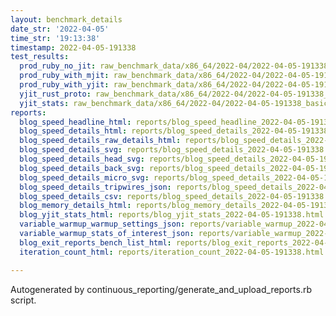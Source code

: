 ```yaml
---
layout: benchmark_details
date_str: '2022-04-05'
time_str: '19:13:38'
timestamp: 2022-04-05-191338
test_results:
  prod_ruby_no_jit: raw_benchmark_data/x86_64/2022-04/2022-04-05-191338_basic_benchmark_prod_ruby_no_jit.json
  prod_ruby_with_mjit: raw_benchmark_data/x86_64/2022-04/2022-04-05-191338_basic_benchmark_prod_ruby_with_mjit.json
  prod_ruby_with_yjit: raw_benchmark_data/x86_64/2022-04/2022-04-05-191338_basic_benchmark_prod_ruby_with_yjit.json
  yjit_rust_proto: raw_benchmark_data/x86_64/2022-04/2022-04-05-191338_basic_benchmark_yjit_rust_proto.json
  yjit_stats: raw_benchmark_data/x86_64/2022-04/2022-04-05-191338_basic_benchmark_yjit_stats.json
reports:
  blog_speed_headline_html: reports/blog_speed_headline_2022-04-05-191338.html
  blog_speed_details_html: reports/blog_speed_details_2022-04-05-191338.html
  blog_speed_details_raw_details_html: reports/blog_speed_details_2022-04-05-191338.raw_details.html
  blog_speed_details_svg: reports/blog_speed_details_2022-04-05-191338.svg
  blog_speed_details_head_svg: reports/blog_speed_details_2022-04-05-191338.head.svg
  blog_speed_details_back_svg: reports/blog_speed_details_2022-04-05-191338.back.svg
  blog_speed_details_micro_svg: reports/blog_speed_details_2022-04-05-191338.micro.svg
  blog_speed_details_tripwires_json: reports/blog_speed_details_2022-04-05-191338.tripwires.json
  blog_speed_details_csv: reports/blog_speed_details_2022-04-05-191338.csv
  blog_memory_details_html: reports/blog_memory_details_2022-04-05-191338.html
  blog_yjit_stats_html: reports/blog_yjit_stats_2022-04-05-191338.html
  variable_warmup_warmup_settings_json: reports/variable_warmup_2022-04-05-191338.warmup_settings.json
  variable_warmup_stats_of_interest_json: reports/variable_warmup_2022-04-05-191338.stats_of_interest.json
  blog_exit_reports_bench_list_html: reports/blog_exit_reports_2022-04-05-191338.bench_list.html
  iteration_count_html: reports/iteration_count_2022-04-05-191338.html

---
```

Autogenerated by continuous_reporting/generate_and_upload_reports.rb script.
